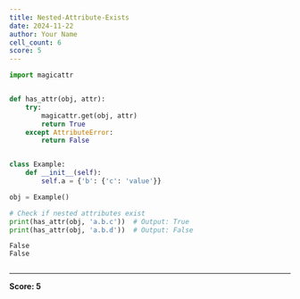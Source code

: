 ```yaml
---
title: Nested-Attribute-Exists
date: 2024-11-22
author: Your Name
cell_count: 6
score: 5
---
```


```python
import magicattr

```


```python

def has_attr(obj, attr):
    try:
        magicattr.get(obj, attr)
        return True
    except AttributeError:
        return False



```


```python
class Example:
    def __init__(self):
        self.a = {'b': {'c': 'value'}}


```


```python
obj = Example()


```


```python
# Check if nested attributes exist
print(has_attr(obj, 'a.b.c'))  # Output: True
print(has_attr(obj, 'a.b.d'))  # Output: False
```

    False
    False



```python

```


---
**Score: 5**

